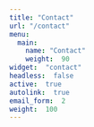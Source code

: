```yaml
---
title: "Contact"
url: "/contact"
menu:
  main:
    name: "Contact"
    weight:  90
widget:  "contact"
headless:  false
active:  true
autolink:  true
email_form:  2
weight:  100
---
```


